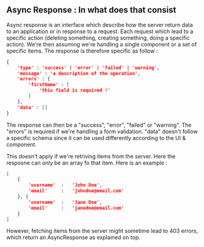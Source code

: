 ## Async Response : In what does that consist
Async response is an interface which describe how the server return data to an application or in response to a request.
Each request which lead to a specific action (deleting something, creating something, doing a specific action). 
We're then assuming we're handling a single component or a set of specific items. The response is therefore specific as follow : 
```json
{
    'type' : 'success' | 'error' | 'failed' | 'warning',
    'message' : 'a description of the operation',
    'errors' : {
        'firstName' : [
            'this field is required !'
        ]
    },
    'data' : []
}
```
The response can then be a "success", "error", "failed" or "warning". The "errors" is required if we're handling a form validation. 
"data" doesn't follow a specific schema since it can be used differently according to the UI & component.

This doesn't apply if we're retriving items from the server. Here the resposne can only be an array fo that item. Here is an example : 
```json
[
    {
        'username'  :   'John Doe',
        'email'     :   'johndoe@email.com'
    }, {
        'username'  :   'Jane Doe',
        'email'     :   'janedoe@email.com'
    }
]
```
However, fetching items from the server might sometime lead to 403 errors, which return an AsyncResponse as explained on top.
